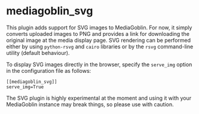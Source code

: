 mediagoblin_svg
===============

This plugin adds support for SVG images to MediaGoblin. For now, it simply
converts uploaded images to PNG and provides a link for downloading the
original image at the media display page. SVG rendering can be performed
either by using `python-rsvg` and `cairo` libraries or by the `rsvg` command-line
utility (default behaviour).

To display SVG images directly in the browser, specify the `serve_img` option
in the configuration file as follows:

    [[mediagoblin_svg]]
    serve_img=True

The SVG plugin is highly experimental at the moment and using it with your
MediaGoblin instance may break things, so please use with caution.
